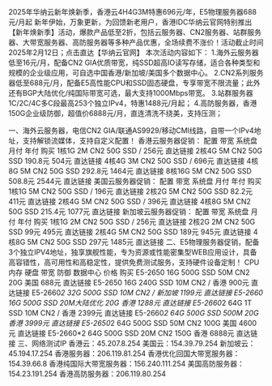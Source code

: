 2025年华纳云新年焕新季，香港云4H4G3M特惠696元/年，E5物理服务器688元/月起
新年伊始，万象更新，为回馈新老用户，香港IDC华纳云官网特别推出【新年焕新季】活动，爆款产品低至2折，包括云服务器、CN2服务器、站群服务器、大带宽服务器、高防服务器等多种产品优惠，全场续费不涨价！活动截止时间2025年2月12日；点击直达【华纳云官网】
本次活动内容如下：
1.海外云服务器低至16元/月，配备CN2 GIA优质带宽，纯SSD超高IO读写存储，适合各种类型和规模的企业级应用，可自选中国香港/新加坡/美国多个数据中心。
2.CN2系列服务器低至688元/月，配备E5高性能CPU和SSD固态硬盘，专享带宽不限流量；此外还有BGP大陆优化/纯国际带宽可选，最大支持1000Mbps带宽。
3.站群服务器1C/2C/4C多C段最高253个独立IPv4，特惠1488元/月起；
4.高防服务器，香港150G企业级防御，超值价6888元/月，直连清洗不绕美，支持压测；

一、海外云服务器，电信CN2 GIA/联通AS9929/移动CMI线路，自带一个IPv4地址，支持解锁流媒体，支持自定义配置！
香港云服务器促销：
配置	带宽	系统盘	月付	年付	购买
1核1G	2M CN2	50G SSD	/	256元	直达链接
2核4G	5M CN2	50G SSD	190.8元	504元	直达链接
4核4G	3M CN2	50G SSD	/	696元	直达链接
4核8G	5M CN2	50G SSD	292.8元	1464元	直达链接
8核16G	5M CN2	50G SSD	508.8元	2544元	直达链接
美国云服务器促销：
配置	带宽	系统盘	月付	年付	购买
1核1G	5M CN2	50G SSD	/	196元	直达链接
2核2G	5M CN2	50G SSD	82.2元	411元	直达链接
2核4G	5M CN2	50G SSD	/	396元	直达链接
4核8G	5M CN2	50G SSD	215.4元	1077元	直达链接
新加坡云服务器促销：
配置	带宽	系统盘	月付	年付	购买
1核1G	2M CN2	50G SSD	/	256元	直达链接
2核2G	2M CN2	50G SSD	99元	495元	直达链接
2核4G	5M CN2	50G SSD	189元	945元	直达链接
4核8G	5M CN2	50G SSD	297元	1485元	直达链接
二、E5物理服务器促销，配备3个独立IPV4地址，独享旗舰性能，专为资源或性能密集型WEB应用设计，具备高容错性，高可用性和高稳定性，提供免费测试服务，支持硬件设备定制！
CPU	内存	硬盘	带宽	防御	数据中心	价格	购买
E5-2650	16G	500G SSD	50M CN2	20G	美国	688元	直达链接
E5-2650	16G	240G SSD	10M CN2	/	香港	900元	直达链接
E5-2660*2	32G	500G SSD	10M CN2	/	新加坡	1199元	直达链接
E5-2660	16G	500G SSD	20M大陆优化	20G	香港	1288元	直达链接
E5-2660*2	64G	1T SSD	10M CN2	/	香港	2399元	直达链接
E5-2660*2	64G	500G SSD	500M	20G	香港	3999元	直达链接
E5-2650*2	64G	500G SSD	50M CN2	100G	美国	4600元	直达链接
E5-2660*2	64G	500G SSD	20M CN2	150G	香港	6888元	直达链接
三、网络测试IP
香港云：45.207.8.254
美国云：154.39.79.254
新加坡云：45.194.17.254
香港服务器：206.119.81.254
香港优化回国大带宽服务器：154.39.66.8
香港纯国际大带宽服务器：156.240.111.254
美国高防服务器：154.23.191.254
香港高防服务器：206.119.80.254